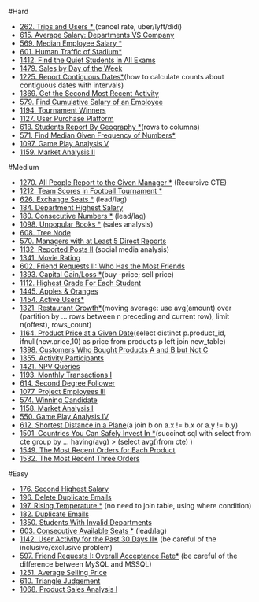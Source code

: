 #Hard
- [262. Trips and Users * ]() (cancel rate, uber/lyft/didi)
- [615. Average Salary: Departments VS Company]()
- [569. Median Employee Salary *]()
- [601. Human Traffic of Stadium*]()
- [1412. Find the Quiet Students in All Exams]()
- [1479. Sales by Day of the Week]()
- [1225. Report Contiguous Dates*]()(how to calculate counts about contiguous dates with intervals)
- [1369. Get the Second Most Recent Activity]()
- [579. Find Cumulative Salary of an Employee]()
- [1194. Tournament Winners]()
- [1127. User Purchase Platform]()
- [618. Students Report By Geography *]()(rows to columns)
- [571. Find Median Given Frequency of Numbers*]()
- [1097. Game Play Analysis V]()
- [1159. Market Analysis II]()

#Medium
- [1270. All People Report to the Given Manager *]() (Recursive CTE)
- [1212. Team Scores in Football Tournament *]()
- [626. Exchange Seats *]() (lead/lag)
- [184. Department Highest Salary]()
- [180. Consecutive Numbers *]() (lead/lag)
- [1098. Unpopular Books *]() (sales analysis)
- [608. Tree Node]()
- [570. Managers with at Least 5 Direct Reports]()
- [1132. Reported Posts II]() (social media analysis)
- [1341. Movie Rating]()
- [602. Friend Requests II: Who Has the Most Friends]()
- [1393. Capital Gain/Loss *]()(buy -price; sell price)
- [1112. Highest Grade For Each Student]()
- [1445. Apples & Oranges]()
- [1454. Active Users*]()
- [1321. Restaurant Growth*]()(moving average: use avg(amount) over (partition by ... rows between n preceding and current row), limit n(offest), rows_count)
- [1164. Product Price at a Given Date]()(select distinct p.product_id, ifnull(new.price,10) as price
from products p left join new_table)
- [1398. Customers Who Bought Products A and B but Not C]()
- [1355. Activity Participants]()
- [1421. NPV Queries]()
- [1193. Monthly Transactions I]()
- [614. Second Degree Follower]()
- [1077. Project Employees III]()
- [574. Winning Candidate]()
- [1158. Market Analysis I]()
- [550. Game Play Analysis IV]()
- [612. Shortest Distance in a Plane]()(a join b on a.x != b.x or a.y != b.y)
- [1501. Countries You Can Safely Invest In *]()(succinct sql with select from cte group by ... having(avg) > (select avg()from cte) )
- [1549. The Most Recent Orders for Each Product]()
- [1532. The Most Recent Three Orders]()

#Easy
- [176. Second Highest Salary]()
- [196. Delete Duplicate Emails]()
- [197. Rising Temperature *]() (no need to join table, using where condition)
- [182. Duplicate Emails]()
- [1350. Students With Invalid Departments]()
- [603. Consecutive Available Seats *]() (lead/lag)
- [1142. User Activity for the Past 30 Days II*]() (be careful of the inclusive/exclusive problem)
- [597. Friend Requests I: Overall Acceptance Rate*]()  (be careful of the difference between MySQL and MSSQL)
- [1251. Average Selling Price]()
- [610. Triangle Judgement]()
- [1068. Product Sales Analysis I]()
